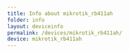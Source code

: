 ```yaml
---
title: Info about mikrotik_rb411ah
folder: info
layout: deviceinfo
permalink: /devices/mikrotik_rb411ah/
device: mikrotik_rb411ah
---
```


